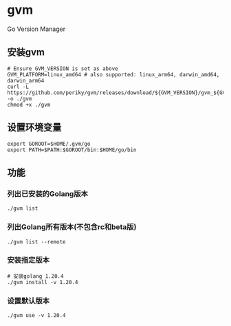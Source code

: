 # gvm
Go Version Manager


## 安装gvm

```shell
# Ensure GVM_VERSION is set as above
GVM_PLATFORM=linux_amd64 # also supported: linux_arm64, darwin_amd64, darwin_arm64
curl -L https://github.com/periky/gvm/releases/download/${GVM_VERSION}/gvm_${GVM_PLATFORMPLA} -o ./gvm
chmod +x ./gvm
```

## 设置环境变量

```shell
export GOROOT=$HOME/.gvm/go
export PATH=$PATH:$GOROOT/bin:$HOME/go/bin
```

## 功能

### 列出已安装的Golang版本
```shell
./gvm list
```

### 列出Golang所有版本(不包含rc和beta版)
```shell
./gvm list --remote
```

### 安装指定版本
```shell
# 安装golang 1.20.4
./gvm install -v 1.20.4
```

### 设置默认版本
```shell
./gvm use -v 1.20.4
```